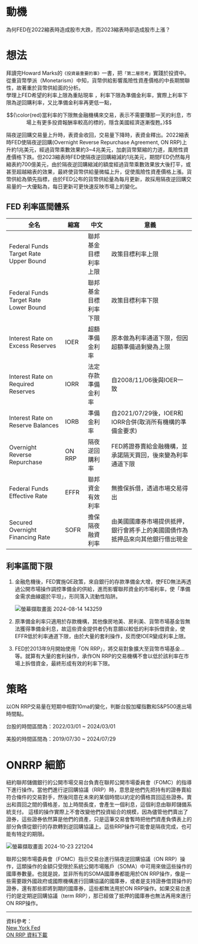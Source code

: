 # 動機 
為何FED在2022縮表時造成股市大跌，而2023縮表時卻造成股市上漲？

# 想法 
拜讀完Howard Marks的`《投資最重要的事》`一書，把`「第二層思考」`實踐於投資中。  
從重貨幣學派（Monetarism）中知，貨幣供給影響風險性資產價格的中長期關聯性，故著重於貨幣供給面的分析。  
學理上FED希望的利率上限為重貼現率 ，利率下限為準備金利率，實際上利率下限為逆回購利率，又比準備金利率再更低一點，

$${\color{red}當利率的下限無金融機構來交易，表示不需要賺那一天的利息，市場上有更多投資報酬率較高的標的，隱含美國經濟逐漸復甦。}$$

隔夜逆回購交易量上升時，表資金收回，交易量下降時，表資金釋出。2022縮表時FED使隔夜逆回購(Overnight Reverse Repurchase Agreement, ON RRP)上升約1兆美元，經過貨幣乘數效果約3~4兆美元，加劇貨幣緊縮的力道，風險性資產價格下跌。但2023縮表時FED使隔夜逆回購縮減約1兆美元，期間FED仍然每月縮表約700億美元，由於隔夜逆回購縮減的額度經過貨幣乘數效果放大後打平，或甚至超越縮表的效果，最終使貨幣供給量微幅上升，促使風險性資產價格上漲。貨幣供給為領先指標，由於FED公布的貨幣供給量為每月更新，故採用隔夜逆回購交易量的一大優點為，每日更新可更快速反映市場上的變化。

## FED 利率區間體系
| 全名                                      | 縮寫  | 中文                   | 意義                                           |
| ----------------------------------------- | ----- | ---------------------- | ---------------------------------------------- |
| Federal Funds Target Rate Upper Bound     |       | 聯邦基金目標利率上限   | 政策目標利率上限                               |
| Federal Funds Target Rate Lower Bound     |       | 聯邦基金目標利率下限   | 政策目標利率下限                               |
| Interest Rate on Excess Reserves          | IOER  | 超額準備金利率         | 原本做為利率通道下限，但因超額準備過剩變為上限    |
| Interest Rate on Required Reserves        | IORR  | 法定存款準備金利率     | 自2008/11/06後與IOER一致                       |
| Interest Rate on  Reserve Balances        | IORB  | 準備金利率             | 自2021/07/29後，IOER和IORR合併(取消所有機構的準備金要求)     |
| Overnight Reverse Repurchase              | ON RRP| 隔夜逆回購利率         | FED將證券賣給金融機構，並承諾隔天買回，後來變為利率通道下限  |
| Federal Funds Effective Rate              | EFFR  | 聯邦資金有效利率       | 無擔保拆借，透過市場交易得出                     |
| Secured Overnight Financing Rate          | SOFR  | 擔保隔夜融資利率       | 由美國國庫券市場提供抵押，銀行會將手上的美國國債作為抵押品來向其他銀行借出現金 |

## 利率區間下限
1. 金融危機後，FED實施QE政策，來自銀行的存款準備金大增，使FED無法再透過公開市場操作調控準備金的供給，進而影響聯邦資金的市場利率，使「準備金需求曲線趨於平坦」，形同落入流動性陷阱。

   ![螢幕擷取畫面 2024-08-14 143259](https://github.com/user-attachments/assets/2afd22f6-2600-4b15-bc41-c65c0fedaae4)


2. 原準備金利率只適用於存款機構，其他像房地美、房利美、貨幣市場基金皆無法獲得準備金利息，故這些資金提供者仍有意願以較低的利率拆借資金，使EFFR低於利率通道下限，由於大量的套利操作，反而使IOER變成利率上限。

3. FED於2013年9月開始使用「ON RRP」，將交易對象擴大至貨幣市場基金...等。就算有大量的套利操作，承作ON RRP的交易機構不會以低於該利率在市場上拆借資金，最終形成有效的利率下限。

# 策略 
以ON RRP交易量在短期中相對10ma的變化，判斷台股加權指數和S&P500進出場時間點。

台股的時間區間為：2022/03/01 ~ 2024/03/01

美股的時間區間為：2019/07/30 ~ 2024/07/29

# ONRRP 細節
紐約聯邦儲備銀行的公開市場交易台負責在聯邦公開市場委員會（FOMC）的指導下進行操作。當他們進行逆回購協議（RRP）時，意思是他們先把持有的證券賣給符合條件的交易對手，然後同意在未來的某個時間以約定的價格買回這些證券。賣出和買回之間的價格差，加上時間長度，會產生一個利息，這個利息由聯邦儲備系統支付。
這樣的操作實際上不會改變他們投資組合的規模，因為儘管他們賣出了證券，這些證券依然算是他們的資產，只是這筆交易會暫時把他們資產負債表上的部分負債從銀行的存款轉到逆回購協議上。這些RRP操作可能會是隔夜完成，也可能有特定的期限。

![螢幕擷取畫面 2024-10-23 221204](https://github.com/user-attachments/assets/b07d96bb-f0b0-4d8b-b954-a874f6f1bfbb)

聯邦公開市場委員會（FOMC）指示交易台進行隔夜逆回購協議（ON RRP）操作，這類操作的金額只受限於系統公開市場賬戶（SOMA）中可用來做這些操作的國庫券數量。也就是說，並非所有的SOMA國庫券都能用於ON RRP操作，像是一些需要跟外國政府或國際機構進行回購協議的國庫券，或者是支持證券借貸操作的證券，還有那些即將到期的國庫券，這些都無法用於ON RRP操作。如果交易台進行的是定期逆回購協議（term RRP），那已經做了抵押的國庫券也無法再用來進行ON RRP操作。

***
資料參考：\
[New York Fed](https://www.newyorkfed.org/markets/rrp_faq.html)  
[ON RRP 資料下載](https://fred.stlouisfed.org/series/RRPONTSYD) 
